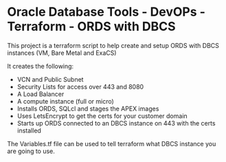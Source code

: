 # Oracle Database Tools - DevOPs - Terraform - ORDS with DBCS

This project is a terraform script to help create and setup ORDS with DBCS instances (VM, Bare Metal and ExaCS)

It creates the following:
- VCN and Public Subnet
- Security Lists for access over 443 and 8080
- A Load Balancer
- A compute instance (full or micro)
- Installs ORDS, SQLcl and stages the APEX images
- Uses LetsEncrypt to get the certs for your customer domain
- Starts up ORDS connected to an DBCS instance on 443 with the certs installed

The Variables.tf file can be used to tell terraform what DBCS instance you are going to use.
